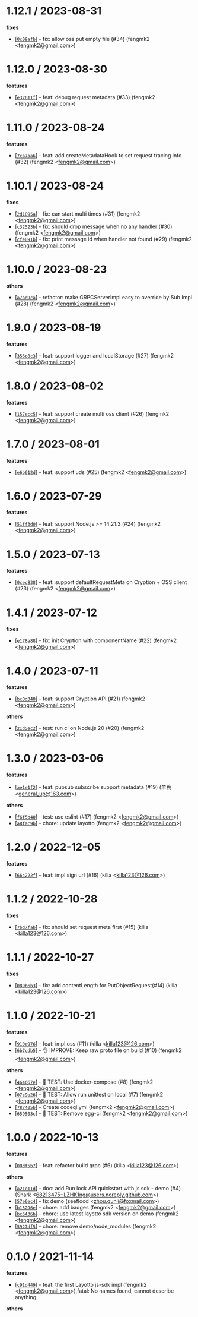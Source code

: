 
1.12.1 / 2023-08-31
==================

**fixes**
  * [[`0c09afb`](http://github.com/layotto/js-sdk/commit/0c09afb190416e586adf43bdc0ed3523c304d21a)] - fix: allow oss put empty file (#34) (fengmk2 <<fengmk2@gmail.com>>)

1.12.0 / 2023-08-30
==================

**features**
  * [[`e32611f`](http://github.com/layotto/js-sdk/commit/e32611ff9bedaca35bc92beed60aea924ff1565c)] - feat: debug request metadata (#33) (fengmk2 <<fengmk2@gmail.com>>)

1.11.0 / 2023-08-24
==================

**features**
  * [[`7ca7aa6`](http://github.com/layotto/js-sdk/commit/7ca7aa6e33c33839e8aa99432f91ef6c3eff6bcd)] - feat: add createMetadataHook to set request tracing info (#32) (fengmk2 <<fengmk2@gmail.com>>)

1.10.1 / 2023-08-24
==================

**fixes**
  * [[`2d1895a`](http://github.com/layotto/js-sdk/commit/2d1895a9ab8032b6bb3916c5340e15dfdd372db9)] - fix: can start multi times (#31) (fengmk2 <<fengmk2@gmail.com>>)
  * [[`c32523b`](http://github.com/layotto/js-sdk/commit/c32523b97b1e20ea1be0beb62fd587aa61f10de8)] - fix: should drop message when no any handler (#30) (fengmk2 <<fengmk2@gmail.com>>)
  * [[`cfe091b`](http://github.com/layotto/js-sdk/commit/cfe091b6bc289af81081e390af5b46bd5c7f966a)] - fix: print message id when handler not found (#29) (fengmk2 <<fengmk2@gmail.com>>)

1.10.0 / 2023-08-23
==================

**others**
  * [[`a7ad9ca`](http://github.com/layotto/js-sdk/commit/a7ad9ca2a83800dddffd45a8c0d05eac408b5286)] - refactor: make GRPCServerImpl easy to override by Sub Impl (#28) (fengmk2 <<fengmk2@gmail.com>>)

1.9.0 / 2023-08-19
==================

**features**
  * [[`356c8c3`](http://github.com/layotto/js-sdk/commit/356c8c337a60001cbd1ea0814dab77755a959ff7)] - feat: support logger and localStorage (#27) (fengmk2 <<fengmk2@gmail.com>>)

1.8.0 / 2023-08-02
==================

**features**
  * [[`157ecc5`](http://github.com/layotto/js-sdk/commit/157ecc5f4dc23f53bc0e0e10ae480cd777091d48)] - feat: support create multi oss client (#26) (fengmk2 <<fengmk2@gmail.com>>)

1.7.0 / 2023-08-01
==================

**features**
  * [[`e6b612d`](http://github.com/layotto/js-sdk/commit/e6b612de7d963fc8f593566db89df913ee8cc495)] - feat: support uds (#25) (fengmk2 <<fengmk2@gmail.com>>)

1.6.0 / 2023-07-29
==================

**features**
  * [[`51ff3d0`](http://github.com/layotto/js-sdk/commit/51ff3d0599a36c799d550af02342ed34a6584906)] - feat: support Node.js >= 14.21.3 (#24) (fengmk2 <<fengmk2@gmail.com>>)

1.5.0 / 2023-07-13
==================

**features**
  * [[`0cec838`](http://github.com/layotto/js-sdk/commit/0cec83840a490ed098b91de2b5e6b44c9d12324a)] - feat: support defaultRequestMeta on Cryption + OSS client (#23) (fengmk2 <<fengmk2@gmail.com>>)

1.4.1 / 2023-07-12
==================

**fixes**
  * [[`e178a88`](http://github.com/layotto/js-sdk/commit/e178a889b61ff3c9c93e5df72aae2622779968c4)] - fix: init Cryption with componentName (#22) (fengmk2 <<fengmk2@gmail.com>>)

1.4.0 / 2023-07-11
==================

**features**
  * [[`bc0d340`](http://github.com/layotto/js-sdk/commit/bc0d3404a4903476d57d149f10069886980559d5)] - feat: support Cryption API (#21) (fengmk2 <<fengmk2@gmail.com>>)

**others**
  * [[`21d5ec2`](http://github.com/layotto/js-sdk/commit/21d5ec2715a641ffe9b6308694282a8d0f69fae1)] - test: run ci on Node.js 20 (#20) (fengmk2 <<fengmk2@gmail.com>>)

1.3.0 / 2023-03-06
==================

**features**
  * [[`ae1e1f2`](http://github.com/layotto/js-sdk/commit/ae1e1f2b477f7fc5a6880ab141d3a9e3f52ca1af)] - feat: pubsub subscribe support metadata (#19) (羊鹿 <<general_up@163.com>>)

**others**
  * [[`f6f5b40`](http://github.com/layotto/js-sdk/commit/f6f5b409ce4208eefe2782ce4d22aa5e684f0187)] - test: use eslint (#17) (fengmk2 <<fengmk2@gmail.com>>)
  * [[`a8fac9b`](http://github.com/layotto/js-sdk/commit/a8fac9b4496d056681cd47979b4011185d0d0a23)] - chore: update layotto (fengmk2 <<fengmk2@gmail.com>>)

1.2.0 / 2022-12-05
==================

**features**
  * [[`664222f`](http://github.com/layotto/js-sdk/commit/664222fe4c5f5affd8c6186f8fdc918770d4c38a)] - feat: impl sign url (#16) (killa <<killa123@126.com>>)

1.1.2 / 2022-10-28
==================

**fixes**
  * [[`7bd7fab`](http://github.com/layotto/js-sdk/commit/7bd7fabef4c92d70d798e51f3372b51a235e121b)] - fix: should set request meta first (#15) (killa <<killa123@126.com>>)

1.1.1 / 2022-10-27
==================

**fixes**
  * [[`089b6b3`](http://github.com/layotto/js-sdk/commit/089b6b3f35893ac3a9151d81619f3c35620159ae)] - fix: add contentLength for PutObjectRequest(#14) (killa <<killa123@126.com>>)

1.1.0 / 2022-10-21
==================

**features**
  * [[`910e976`](http://github.com/layotto/js-sdk/commit/910e976f78c8176d1b9b0a22fff82dfa1aac5bcd)] - feat: impl oss (#11) (killa <<killa123@126.com>>)
  * [[`6b7cdb5`](http://github.com/layotto/js-sdk/commit/6b7cdb557152d287900d9804d68ec742f124e181)] - 👌 IMPROVE: Keep raw proto file on build (#10) (fengmk2 <<fengmk2@gmail.com>>)

**others**
  * [[`464667e`](http://github.com/layotto/js-sdk/commit/464667e48f661f62cfa40693bd746fe3201c1e8a)] - 🤖 TEST: Use docker-compose (#8) (fengmk2 <<fengmk2@gmail.com>>)
  * [[`07c9b26`](http://github.com/layotto/js-sdk/commit/07c9b26e0abf7adc0243124084d3b8669990d377)] - 🤖 TEST: Allow run unittest on local (#7) (fengmk2 <<fengmk2@gmail.com>>)
  * [[`787405b`](http://github.com/layotto/js-sdk/commit/787405b5fc0f496530d6b1a8686028eb7c6745e6)] - Create codeql.yml (fengmk2 <<fengmk2@gmail.com>>)
  * [[`659503c`](http://github.com/layotto/js-sdk/commit/659503c76a060523e1e82c34a106814990c90897)] - 🤖 TEST: Remove egg-ci (fengmk2 <<fengmk2@gmail.com>>)

1.0.0 / 2022-10-13
==================

**features**
  * [[`08df5b7`](http://github.com/layotto/js-sdk/commit/08df5b7b9278bb417e16491fe098a3af3db650c5)] - feat: refactor build grpc (#6) (killa <<killa123@126.com>>)

**others**
  * [[`a21e11d`](http://github.com/layotto/js-sdk/commit/a21e11d2cb343762273fadf3a42715c5627a8869)] - doc: add Run lock API quickstart with js sdk - demo (#4) (Shark <<68213475+LZHK1ng@users.noreply.github.com>>)
  * [[`57e6ec4`](http://github.com/layotto/js-sdk/commit/57e6ec453a49fb7501ccf5891121a1c8a07b19e6)] - fix demo (seeflood <<zhou.qunli@foxmail.com>>)
  * [[`b15296e`](http://github.com/layotto/js-sdk/commit/b15296e0e47c75399b49f64dde67900e0a861f9c)] - chore: add badges (fengmk2 <<fengmk2@gmail.com>>)
  * [[`bc6436b`](http://github.com/layotto/js-sdk/commit/bc6436b3d59bd732ce6145829a3e34f3e04fc28a)] - chore: use latest layotto sdk version on demo (fengmk2 <<fengmk2@gmail.com>>)
  * [[`5927df5`](http://github.com/layotto/js-sdk/commit/5927df523644376a629ffddff08ce0f5168ca04a)] - chore: remove demo/node_modules (fengmk2 <<fengmk2@gmail.com>>)

0.1.0 / 2021-11-14
==================

**features**
  * [[`c91d449`](http://github.com/layotto/js-sdk/commit/c91d449759612a5f3fc3916ea425aaf436d02484)] - feat: the first Layotto js-sdk impl (fengmk2 <<fengmk2@gmail.com>>),fatal: No names found, cannot describe anything.

**others**

